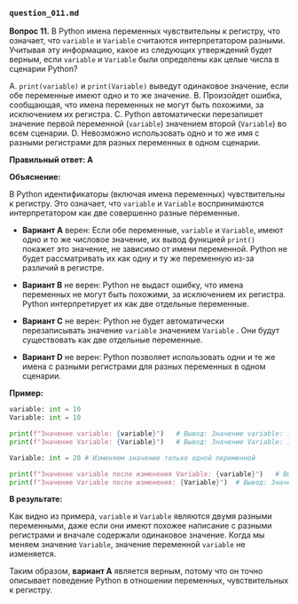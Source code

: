 ### `question_011.md`

**Вопрос 11.** В Python имена переменных чувствительны к регистру, что означает, что `variable` и `Variable` считаются интерпретатором разными. Учитывая эту информацию, какое из следующих утверждений будет верным, если `variable` и `Variable` были определены как целые числа в сценарии Python?

A.  `print(variable)` и `print(Variable)` выведут одинаковое значение, если обе переменные имеют одно и то же значение.
B.  Произойдет ошибка, сообщающая, что имена переменных не могут быть похожими, за исключением их регистра.
C.  Python автоматически перезапишет значение первой переменной (`variable`) значением второй (`Variable`) во всем сценарии.
D.  Невозможно использовать одно и то же имя с разными регистрами для разных переменных в одном сценарии.

**Правильный ответ: A**

**Объяснение:**

В Python идентификаторы (включая имена переменных) чувствительны к регистру. Это означает, что `variable` и `Variable` воспринимаются интерпретатором как две совершенно разные переменные.

*   **Вариант A** верен: Если обе переменные, `variable` и `Variable`, имеют одно и то же числовое значение, их вывод функцией `print()` покажет это значение, не зависимо от имени переменной. Python не будет рассматривать их как одну и ту же переменную из-за различий в регистре.

*   **Вариант B** не верен: Python не выдаст ошибку, что имена переменных не могут быть похожими, за исключением их регистра. Python интерпретирует их как две отдельные переменные.

*   **Вариант C** не верен: Python не будет автоматически перезаписывать значение `variable` значением `Variable` . Они будут существовать как две отдельные переменные.

*   **Вариант D** не верен: Python позволяет использовать одни и те же имена с разными регистрами для разных переменных в одном сценарии.

**Пример:**

```python
variable: int = 10
Variable: int = 10

print(f"Значение variable: {variable}")   # Вывод: Значение variable: 10
print(f"Значение Variable: {Variable}")   # Вывод: Значение Variable: 10

Variable: int = 20 # Изменяем значение только одной переменной

print(f"Значение variable после изменения Variable: {variable}")   # Вывод: Значение variable после изменения Variable: 10
print(f"Значение Variable после изменения: {Variable}")  # Вывод: Значение Variable после изменения: 20
```

**В результате:**

Как видно из примера, `variable` и `Variable` являются двумя разными переменными, даже если они имеют похожее написание с разными регистрами и вначале содержали одинаковое значение. Когда мы меняем значение `Variable`, значение переменной `variable` не изменяется.

Таким образом, **вариант A** является верным, потому что он точно описывает поведение Python в отношении переменных, чувствительных к регистру.
